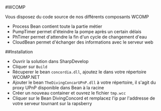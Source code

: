 #WCOMP

Vous disposez du code source de nos différents composants WCOMP

- Process Bean contient toute la partie métier
- PumpTimer permet d'éteindre la pompe après un certain délais
- PhTimer permet d'attendre la fin d'un cycle de changement d'eau
- CloudBean permet d'échanger des informations avec le serveur web

##Installation

- Ouvrir la solution dans SharpDevelop
- Cliquer sur `Build`
- Récuperer le bean `concordia.dll`, ajoutez le dans votre répertoire WCOMP.NET
- Ajouter le bean `TheDivingConcarUPnP.dll` à votre répertoire, il s'agit du proxy UPnP disponible dans Bean à la racine
- Créer un nouveau container et ouvrez le fichier `tmp.wcc`
- Cliquer sur le Bean DivingConcord et remplacez l'ip par l'addresse de votre serveur tournant sur la rapsberry
